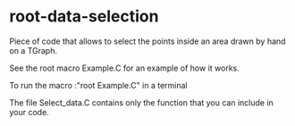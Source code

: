 # root-data-selection
Piece of code that allows to select the points inside an area drawn by hand on a TGraph.

See the root macro Example.C for an example of how it works. 

To run the macro :"root Example.C" in a terminal

The file Select_data.C contains only the function that you can include in your code.
